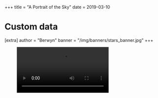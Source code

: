 +++
title = "A Portrait of the Sky"
date = 2019-03-10

# Custom data
[extra]
author = "Berwyn"
banner = "/img/banners/stars_banner.jpg"
+++
<figure class="wp-block-video"><video controls src="https://pinopticon.net/wp-content/uploads/2019/03/A-Portrait-of-the-Sky.m4v"></video></figure>
